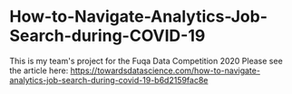 # How-to-Navigate-Analytics-Job-Search-during-COVID-19
This is my team's project for the Fuqa Data Competition 2020
Please see the article here:
https://towardsdatascience.com/how-to-navigate-analytics-job-search-during-covid-19-b6d2159fac8e

